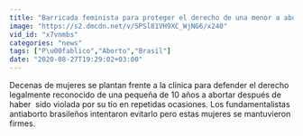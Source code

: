 ```yaml
---
title: "Barricada feminista para proteger el derecho de una menor a abortar"
image: "https://s2.dmcdn.net/v/SPSl81VH9XC_WjNG6/x240"
vid_id: "x7vnmbs"
categories: "news"
tags: ["P\u00fablico","Aborto","Brasil"]
date: "2020-08-27T19:29:02+03:00"
---
```

Decenas de mujeres se plantan frente a la clínica para defender el derecho legalmente reconocido de una pequeña de 10 años a abortar después de haber  sido violada por su tío en repetidas ocasiones. Los fundamentalistas antiaborto brasileños intentaron evitarlo pero estas mujeres se mantuvieron firmes.
